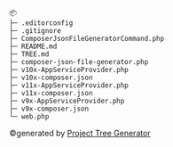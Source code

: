 ```
📦 
├─ .editorconfig
├─ .gitignore
├─ ComposerJsonFileGeneratorCommand.php
├─ README.md
├─ TREE.md
├─ composer-json-file-generator.php
├─ v10x-AppServiceProvider.php
├─ v10x-composer.json
├─ v11x-AppServiceProvider.php
├─ v11x-composer.json
├─ v9x-AppServiceProvider.php
├─ v9x-composer.json
└─ web.php
```
©generated by [Project Tree Generator](https://woochanleee.github.io/project-tree-generator)

